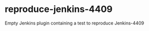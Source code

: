 reproduce-jenkins-4409
======================

Empty Jenkins plugin containing a test to reproduce Jenkins-4409
